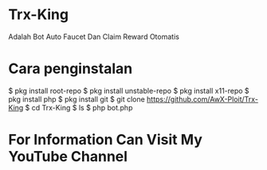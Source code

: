 # Trx-King
Adalah Bot Auto Faucet Dan Claim Reward Otomatis

# Cara penginstalan
$ pkg install root-repo
$ pkg install unstable-repo
$ pkg install x11-repo
$ pkg install php
$ pkg install git
$ git clone https://github.com/AwX-Ploit/Trx-King
$ cd Trx-King
$ ls
$ php bot.php

# For Information Can Visit My YouTube Channel
